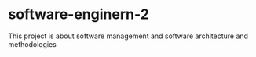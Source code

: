 # software-enginern-2
This project is about software management and software architecture and methodologies

